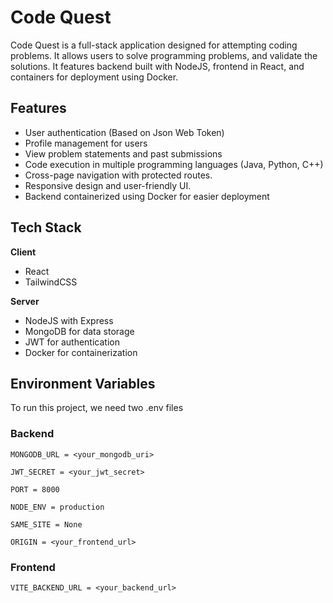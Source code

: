 
# Code Quest

Code Quest is a full-stack application designed for attempting coding problems. It allows users to solve programming problems, and validate the solutions. It features backend built with NodeJS, frontend in React, and containers for deployment using Docker.


## Features

- User authentication (Based on Json Web Token)
- Profile management for users
- View problem statements and past submissions
- Code execution in multiple programming languages (Java, Python, C++)
- Cross-page navigation with protected routes.
- Responsive design and user-friendly UI.
- Backend containerized using Docker for easier deployment

## Tech Stack

**Client** 
- React
- TailwindCSS

**Server**
- NodeJS with Express
- MongoDB for data storage
- JWT for authentication
- Docker for containerization


## Environment Variables

To run this project, we need two .env files

### Backend

`MONGODB_URL = <your_mongodb_uri>`

`JWT_SECRET = <your_jwt_secret>`

`PORT = 8000`

`NODE_ENV = production`

`SAME_SITE = None`

`ORIGIN = <your_frontend_url>`

### Frontend

`VITE_BACKEND_URL = <your_backend_url>`